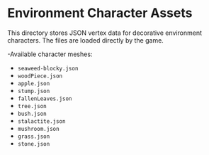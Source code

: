 # Environment Character Assets

This directory stores JSON vertex data for decorative environment characters.
The files are loaded directly by the game.

-Available character meshes:

- `seaweed-blocky.json`
- `woodPiece.json`
- `apple.json`
- `stump.json`
- `fallenLeaves.json`
- `tree.json`
- `bush.json`
- `stalactite.json`
- `mushroom.json`
- `grass.json`
- `stone.json`

